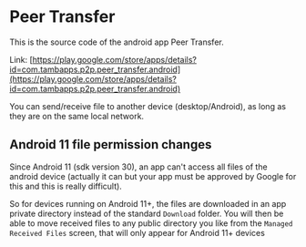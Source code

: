 # Peer Transfer

This is the source code of the android app Peer Transfer.
 
 Link: [https://play.google.com/store/apps/details?id=com.tambapps.p2p.peer_transfer.android](https://play.google.com/store/apps/details?id=com.tambapps.p2p.peer_transfer.android)

You can send/receive file to another device (desktop/Android), as long as they are on the same local network.

## Android 11 file permission changes

Since Android 11 (sdk version 30), an app can't access all files of the android device 
(actually it can but your app must be approved by Google for this and this is really difficult).

So for devices running on Android 11+, the files are downloaded in an app private directory instead of
the standard `Download` folder. You will then be able to move received files to any public directory you like
from the `Managed Received Files` screen, that will only appear for Android 11+ devices
